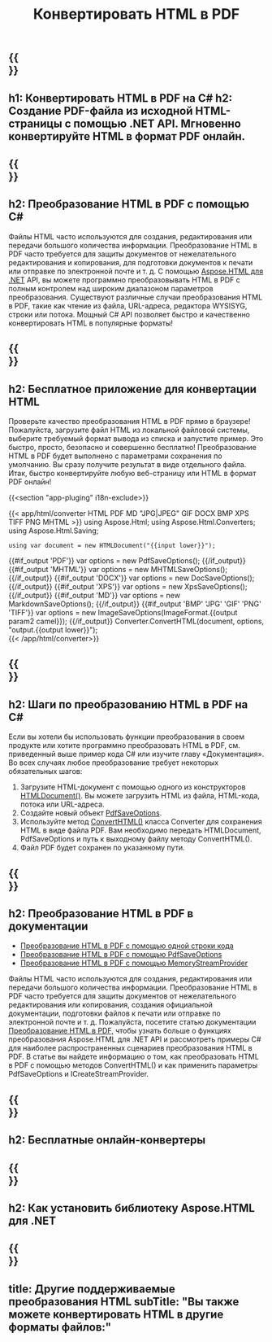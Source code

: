 ﻿---
translation: true
template: /templates/_template-conversion-child.md
title: Конвертировать HTML в PDF
description: Преобразование HTML в PDF на C#. Легко используйте API в любом приложении .NET. Попробуйте онлайн-конвертер HTML в PDF бесплатно!
url: /net/conversion/html-to-pdf/
family: html
platformtag: net
feature: conversion
informat: HTML
outformat: PDF
otherformats: DOCX XPS GIF JPEG PNG TIFF BMP XHTML MHTML MD
---

{{<section banner>}}
---
h1: Конвертировать HTML в PDF на C#
h2: Создание PDF-файла из исходной HTML-страницы с помощью .NET API. Мгновенно конвертируйте HTML в формат PDF онлайн.
---

{{<section overview>}}
---
h2: Преобразование HTML в PDF с помощью C#
---

Файлы HTML часто используются для создания, редактирования или передачи большого количества информации. Преобразование HTML в PDF часто требуется для защиты документов от нежелательного редактирования и копирования, для подготовки документов к печати или отправке по электронной почте и т. д. С помощью [Aspose.HTML для .NET](https://products.aspose.com/html/net/) API, вы можете программно преобразовывать HTML в PDF с полным контролем над широким диапазоном параметров преобразования. Существуют различные случаи преобразования HTML в PDF, такие как чтение из файла, URL-адреса, редактора WYSISYG, строки или потока. Мощный C# API позволяет быстро и качественно конвертировать HTML в популярные форматы!

{{<section demos>}}
---
h2: Бесплатное приложение для конвертации HTML
---

Проверьте качество преобразования HTML в PDF прямо в браузере! Пожалуйста, загрузите файл HTML из локальной файловой системы, выберите требуемый формат вывода из списка и запустите пример. Это быстро, просто, безопасно и совершенно бесплатно! Преобразование HTML в PDF будет выполнено с параметрами сохранения по умолчанию. Вы сразу получите результат в виде отдельного файла. Итак, быстро конвертируйте любую веб-страницу или HTML в формат PDF онлайн!

{{<section "app-pluging" i18n-exclude>}}

{{< app/html/converter HTML PDF MD "JPG|JPEG" GIF DOCX BMP XPS TIFF PNG MHTML >}}
using Aspose.Html;
using Aspose.Html.Converters;
using Aspose.Html.Saving;

    using var document = new HTMLDocument("{{input lower}}");
{{#if_output 'PDF'}}
    var options = new PdfSaveOptions();
{{/if_output}}
{{#if_output 'MHTML'}}
    var options = new MHTMLSaveOptions();
{{/if_output}}
{{#if_output 'DOCX'}}
    var options = new DocSaveOptions();
{{/if_output}}
{{#if_output 'XPS'}}
    var options = new XpsSaveOptions();
{{/if_output}}
{{#if_output 'MD'}}
    var options = new MarkdownSaveOptions();
{{/if_output}}
{{#if_output 'BMP' 'JPG' 'GIF' 'PNG' 'TIFF'}}
    var options = new ImageSaveOptions(ImageFormat.{{output param2 camel}});
{{/if_output}}
    Converter.ConvertHTML(document, options, "output.{{output lower}}");   
{{< /app/html/converter>}} 


{{<section steps>}}
---
h2: Шаги по преобразованию HTML в PDF на C#
---

Если вы хотели бы использовать функции преобразования в своем продукте или хотите программно преобразовать HTML в PDF, см. приведенный выше пример кода C# или изучите главу «Документация». Во всех случаях любое преобразование требует некоторых обязательных шагов:

1. Загрузите HTML-документ с помощью одного из конструкторов [HTMLDocument()](https://reference.aspose.com/html/net/aspose.html/htmldocument/). Вы можете загрузить HTML из файла, HTML-кода, потока или URL-адреса.
1. Создайте новый объект [PdfSaveOptions](https://reference.aspose.com/html/net/aspose.html.saving/pdfsaveoptions/).
1. Используйте метод [ConvertHTML()](https://reference.aspose.com/html/net/aspose.html.converters/converter/converthtml/) класса Converter для сохранения HTML в виде файла PDF. Вам необходимо передать HTMLDocument, PdfSaveOptions и путь к выходному файлу методу ConvertHTML().
1. Файл PDF будет сохранен по указанному пути.

{{<section documentation>}}
---
h2: Преобразование HTML в PDF в документации
---

  - <a href="https://docs.aspose.com/html/net/converting-between-formats/html-to-pdf/#html-to-pdf-by-a-single-of-code " target="_blank">Преобразование HTML в PDF с помощью одной строки кода</a>
  - <a href="https://docs.aspose.com/html/net/converting-between-formats/html-to-pdf/#convert-html-to-pdf-in-c-using-pdfsaveoptions" target="_blank">Преобразование HTML в PDF с помощью PdfSaveOptions</a>
  - <a href="https://docs.aspose.com/html/net/converting-between-formats/html-to-pdf/#output-stream-providers" target="_blank">Преобразование HTML в PDF с помощью MemoryStreamProvider</a>

Файлы HTML часто используются для создания, редактирования или передачи большого количества информации. Преобразование HTML в PDF часто требуется для защиты документов от нежелательного редактирования или копирования, создания официальной документации, подготовки файлов к печати или отправке по электронной почте и т. д. Пожалуйста, посетите статью документации [Преобразование HTML в PDF,](https://docs.aspose.com/html/net/converting-between-formats/html-to-pdf/) чтобы узнать больше о функциях преобразования Aspose.HTML для .NET API и рассмотреть примеры C# для наиболее распространенных сценариев преобразования HTML в PDF. В статье вы найдете информацию о том, как преобразовать HTML в PDF с помощью методов ConvertHTML() и как применить параметры PdfSaveOptions и ICreateStreamProvider.

{{<section online-converters>}}
---
h2: Бесплатные онлайн-конвертеры
---

{{<section get-started>}}
---
h2: Как установить библиотеку Aspose.HTML для .NET
---

{{<section other-conversions>}}
---
title: Другие поддерживаемые преобразования HTML
subTitle: "Вы также можете конвертировать HTML в другие форматы файлов:"
---